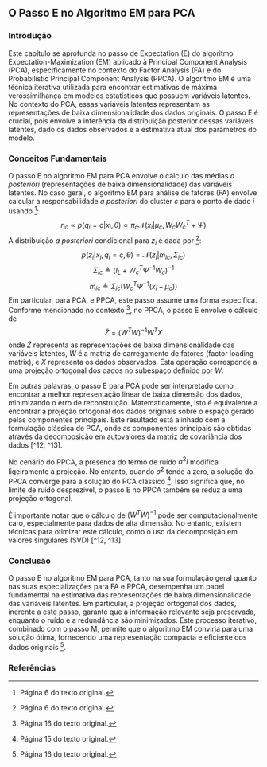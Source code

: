 ## O Passo E no Algoritmo EM para PCA

### Introdução
Este capítulo se aprofunda no passo de Expectation (E) do algoritmo Expectation-Maximization (EM) aplicado à Principal Component Analysis (PCA), especificamente no contexto do Factor Analysis (FA) e do Probabilistic Principal Component Analysis (PPCA). O algoritmo EM é uma técnica iterativa utilizada para encontrar estimativas de máxima verossimilhança em modelos estatísticos que possuem variáveis latentes. No contexto do PCA, essas variáveis latentes representam as representações de baixa dimensionalidade dos dados originais. O passo E é crucial, pois envolve a inferência da distribuição posterior dessas variáveis latentes, dado os dados observados e a estimativa atual dos parâmetros do modelo.

### Conceitos Fundamentais
O passo E no algoritmo EM para PCA envolve o cálculo das médias *a posteriori* (representações de baixa dimensionalidade) das variáveis latentes. No caso geral, o algoritmo EM para análise de fatores (FA) envolve calcular a responsabilidade *a posteriori* do cluster $c$ para o ponto de dado $i$ usando [^6]:
$$r_{ic} \propto p(q_i = c | x_i, \theta) \propto \pi_c \mathcal{N}(x_i | \mu_c, W_cW_c^T + \Psi)$$
A distribuição *a posteriori* condicional para $z_i$ é dada por [^6]:
$$p(z_i | x_i, q_i = c, \theta) = \mathcal{N}(z_i | m_{ic}, \Sigma_{ic})$$
$$\Sigma_{ic} \triangleq (I_L + W_c^T \Psi^{-1} W_c)^{-1}$$
$$m_{ic} \triangleq \Sigma_{ic}(W_c^T \Psi^{-1}(x_i - \mu_c))$$
Em particular, para PCA, e PPCA, este passo assume uma forma específica. Conforme mencionado no contexto [^16], no PPCA, o passo E envolve o cálculo de
$$ \tilde{Z} = (W^T W)^{-1} W^T X $$
onde $\tilde{Z}$ representa as representações de baixa dimensionalidade das variáveis latentes, $W$ é a matriz de carregamento de fatores (factor loading matrix), e $X$ representa os dados observados. Esta operação corresponde a uma projeção ortogonal dos dados no subespaço definido por $W$.

Em outras palavras, o passo E para PCA pode ser interpretado como encontrar a melhor representação linear de baixa dimensão dos dados, minimizando o erro de reconstrução. Matematicamente, isto é equivalente a encontrar a projeção ortogonal dos dados originais sobre o espaço gerado pelas componentes principais. Este resultado está alinhado com a formulação clássica de PCA, onde as componentes principais são obtidas através da decomposição em autovalores da matriz de covariância dos dados [^12, ^13].

No cenário do PPCA, a presença do termo de ruído $\sigma^2 I$ modifica ligeiramente a projeção. No entanto, quando $\sigma^2$ tende a zero, a solução do PPCA converge para a solução do PCA clássico [^15]. Isso significa que, no limite de ruído desprezível, o passo E no PPCA também se reduz a uma projeção ortogonal.

É importante notar que o cálculo de $(W^T W)^{-1}$ pode ser computacionalmente caro, especialmente para dados de alta dimensão. No entanto, existem técnicas para otimizar este cálculo, como o uso da decomposição em valores singulares (SVD) [^12, ^13].

### Conclusão
O passo E no algoritmo EM para PCA, tanto na sua formulação geral quanto nas suas especializações para FA e PPCA, desempenha um papel fundamental na estimativa das representações de baixa dimensionalidade das variáveis latentes. Em particular, a projeção ortogonal dos dados, inerente a este passo, garante que a informação relevante seja preservada, enquanto o ruído e a redundância são minimizados. Este processo iterativo, combinado com o passo M, permite que o algoritmo EM convirja para uma solução ótima, fornecendo uma representação compacta e eficiente dos dados originais [^16].

### Referências
[^6]: Página 6 do texto original.
[^12]: Página 12 do texto original.
[^13]: Página 13 do texto original.
[^15]: Página 15 do texto original.
[^16]: Página 16 do texto original.
<!-- END -->